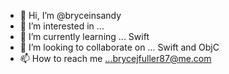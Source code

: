 - 👋 Hi, I’m @bryceinsandy
- 👀 I’m interested in ...
- 🌱 I’m currently learning ... Swift
- 💞️ I’m looking to collaborate on ... Swift and ObjC
- 📫 How to reach me ...brycejfuller87@me.com

<!---
bryceinsandy/bryceinsandy is a ✨ special ✨ repository because its `README.md` (this file) appears on your GitHub profile.
You can click the Preview link to take a look at your changes.
--->
